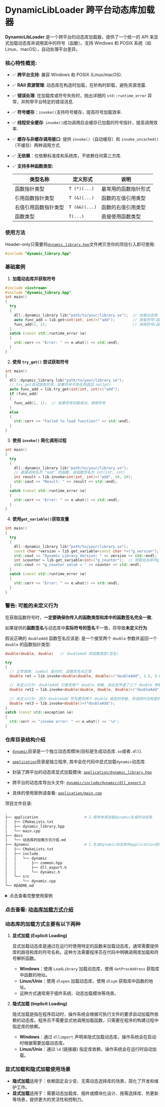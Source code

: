 # DynamicLibLoader 跨平台动态库加载器

**DynamicLibLoader** 是一个跨平台的动态库加载器，提供了一个统一的 API 来显式加载动态库并调用其中的符号（函数）。支持 Windows 和 POSIX 系统（如 Linux、macOS），自动处理平台差异。

### 核心特性概览:

- ✅ **跨平台支持**: 兼容 Windows 和 POSIX (Linux/macOS).

- ✅ **RAII 资源管理**: 动态库在构造时加载，在析构时卸载，避免资源泄露.

- ✅ **错误处理**:  在加载库或符号失败时，抛出详细的 `std::runtime_error` 异常，并附带平台特定的错误消息.

- ✅ **符号缓存**：`invoke()`支持符号缓存，提高符号加载效率.

- ✅ **线程安全缓存**: `invoke()`成功调用后会缓存已加载的符号指针，提高调用效率.

- ✅ **缓存与非缓存调用接口**: 提供 `invoke()`（自动缓存）和 `invoke_uncached()`（不缓存）两种调用方式.

- ✅ **无依赖**：仅依赖标准库和系统库，不依赖任何第三方库.

- ✅ **支持多种函数类型:**

  | 类型名称             | 定义形式      | 说明                 |
  | -------------------- | ------------- | -------------------- |
  | 函数指针类型         | `T (*)(...)`  | 最常用的函数指针形式 |
  | 引用函数指针类型     | `T (&)(...)`  | 函数的左值引用类型   |
  | 右值引用函数指针类型 | `T (&&)(...)` | 函数的右值引用类型   |
  | 函数类型             | `T(...)`      | 直接使用函数类型     |

### 使用方法

Header-only只需要将[`dynamic_library.hpp`](./application/dynamic_library.hpp)文件拷贝至你的项目引入即可使用:

```cpp
#include "dynamic_library.hpp"
```

### 基础案例

1. **加载动态库并获取符号**

```cpp
#include <iostream>
#include "dynamic_library.hpp"
int main()
{
  try
  {
    dll::dynamic_library lib("path/to/your/library.so");  // 加载动态库
    auto func_add = lib.get<int(int, int)>("add");        // 获取符号(函数),此符号必须在库中存在
    func_add(1, 1);                                       // 调用符号(函数)
  }
  catch (const std::runtime_error &e)
  {
    std::cerr << "Error: " << e.what() << std::endl;
  }
}
```

2. **使用 `try_get()` 尝试获取符号**

```cpp
int main()
{
  dll::dynamic_library lib("path/to/your/library.so");
  // try_get尝试获取符号，如果符号不存在则返回 nullptr
  auto func_add = lib.try_get<int(int, int)>("add");
  if (func_add)
  {
    func_add(1, 1);  // 如果符号加载成功，调用符号
  }
  else
  {
    std::cerr << "Failed to load function!" << std::endl;
  }
}
```

3. **使用 `invoke()` 简化调用过程**

```cpp
int main()
{
  try
  {
    dll::dynamic_library lib("path/to/your/library.so");
    // 直接调用名为 "add" 的函数，该函数签名为 int(int, int)
    int result = lib.invoke<int(int, int)>("add", 10, 20);
    std::cout << "Result: " << result << std::endl;
  }
  catch (const std::runtime_error &e)
  {
    std::cerr << "Error: " << e.what() << std::endl;
  }
}
```

4. **使用`get_variable()`获取变量**

```cpp
int main()
{
  try
  {
    dll::dynamic_library lib("path/to/your/library.so");
    const char *version = lib.get_variable<const char *>("g_version"); // 获取动态库版本号字符串
    std::cout << "Dynamic Library Version: " << version << std::endl;
    int &counter = lib.get_variable<int>("g_counter");	// 获取动态库中g_counter变量
    std::cout << "g_counter value = " << counter << std::endl;
  }
  catch (const std::runtime_error &e)
  {
    std::cerr << "Error: " << e.what() << std::endl;
  }
}
```

### 警告: 可能的未定义行为

在获取函数符号时，**一定要确保你传入的函数类型和库中的函数签名完全一致.**

如果提供的**函数签名**与动态库中**实际符号的签名**不一致，将导致**未定义行为**.

假设正确的 `doubleAdd` 函数签名应该是: 是一个接受两个 `double` 参数并返回一个 `double` 的函数指针类型:

```cpp
double(double, double)   // doubleAdd 的函数类型(签名)
```

```cpp
try
{
  // 正常调用: symbol 是对的, 函数签名也正常
  double ret = lib.invoke<double(double, double)>("doubleAdd", 1.5, 3.0);

  // 未定义行为: doubleAdd 只接受两个 double 参数，但此处传递了三个 double 参数，这会导致未定义行为
  double ret2 = lib.invoke<double(double, double, double)>("doubleAdd", 1.5, 3.0, 1.0);
    
  // 未定义行为: 因为 doubleAdd 符号要求两个 double 类型的参数，而调用时没有提供任何参数
  double ret3 = lib.invoke<double()>("doubleAdd");
}
catch (const std::exception &e)
{
  std::cerr << "invoke error: " << e.what() << '\n';
}
```

### 仓库目录结构介绍

- [`dynamic`](dynamic/)目录是一个独立动态库模块(目标是生成动态库`.so`或者`.dll`).
- [`application`](application/)目录是独立程序, 其中会在代码中显式加载`dynamic`动态库.

- 封装了跨平台的动态库显式加载模块: [`application/dynamic_library.hpp`](./application/dynamic_library.hpp)
- 跨平台的动态库导出头文件: [`dynamic/include/dynamic/dll_export.h`](./dynamic/include/dynamic/dll_export.h)
- 具体的使用案例请查看:  [`application/main.cpp`](./application/main.cpp)

项目文件目录:

```sh
.
├── application                     # 2.使用本库加载dynamic生成的动态库
│   ├── CMakeLists.txt
│   ├── dynamic_library.hpp
│   └── main.cpp
├── docs
│   └── 动态库的加载方式介绍.md
├── dynamic                         # 1.生成dynamic动态库供application调用
│   ├── CMakeLists.txt
│   ├── include
│   │   └── dynamic
│   │       ├── common.hpp
│   │       ├── dll_export.h
│   │       └── dynamic.h
│   └── src
│       └── dynamic.cpp
└── README.md
```

<details>
  <summary>点击查看完整使用案例</summary>


```cpp
#include <iostream>

#include "dynamic_library.hpp"

/*
 * 为了在没有头文件的情况下调用 libdynamic.so 中的内容，你需要使用 动态链接库的运行时加载机制，
 * 即通过 dlopen、dlsym 等函数（在 POSIX 系统上）或等效的方法（在 Windows 上，如 LoadLibrary 和 GetProcAddress）。
 */

/// =========== 定义动态库中函数指针类型 start ===========
using sayHello_func  = void (*)();                // 函数指针类型
using intAdd_func    = int (&)(int, int);         // 引用函数指针类型
using floatAdd_func  = float (&&)(float, float);  // 右值引用函数指针类型
using doubleAdd_func = double(double, double);    // 函数类型
// 动态库中的struct
struct point_t
{
  double x;
  double y;
  double z;
};

using getPoint_func = point_t (*)();
using printPoint_func = void (*)(point_t);
/// =========== 定义动态库中函数指针类型 end ===========

void func();
void testHasSymbol(const dll::dynamic_library &lib);
void testGetVariable(const dll::dynamic_library &lib);
void testNotExistSymbol(const dll::dynamic_library &lib);
void testNullLibrary();
int main()
{
  std::cout << "====================================================" << std::endl;
  func();
  std::cout << "====================================================" << std::endl;
  return 0;
}

/// @brief 使用封装的动态库加载流程
void func()
{
  try
  {
    const std::string libPath =
#if defined(_WIN32) || defined(_WIN64)
      "dynamic.dll";
#else
      "./bin/libdynamic.so";
#endif

    // 加载动态库
    dll::dynamic_library lib0(libPath);
    dll::dynamic_library lib1(libPath);
    // dll::dynamic_library lib = lib0;  错误: 禁止拷贝构造
    // lib0 = lib1;                      错误: 禁止拷贝赋值

    lib0 = std::move(lib1);                     // 支持移动赋值
    dll::dynamic_library lib(std::move(lib0));  // 支持移动构造

    if (lib)
    {
      std::cout << "lib is vaild." << std::endl;
    }

    // 加载函数符号
    auto sayHello   = lib.get<sayHello_func>("sayHello");
    auto intAdd     = lib.get<intAdd_func>("intAdd");
    auto floatAdd   = lib.get<floatAdd_func>("floatAdd");
    auto doubleAdd  = lib.get<doubleAdd_func>("doubleAdd");
    auto getPoint   = lib.get<getPoint_func>("getPoint");
    auto printPoint = lib.get<printPoint_func>("printPoint");

    // 直接调用函数符号
    int ret = lib.invoke<int(int, int)>("intAdd", 1, 2);
    double ret2 = lib.invoke<double(double, double)>("doubleAdd", 1.8, 2.5);
    ret = lib.invoke<int(int, int)>("intAdd", 2, 3);
    ret = lib.invoke<int(int, int)>("intAdd", 3, 4);
    ret = lib.invoke<int (*)(int, int)>("intAdd", 4, 5);
    ret = lib.invoke<int (*)(int, int)>("intAdd", 5, 6);
    ret = lib.invoke<int (&)(int, int)>("intAdd", 6, 7);
    ret = lib.invoke<int (&)(int, int)>("intAdd", 7, 8);
    ret = lib.invoke<int (&&)(int, int)>("intAdd", 8, 9);
    double ret3 = lib.invoke_uncached<double(double, double)>("doubleAdd", 1.8, 2.5);
    std::cout << "invoke: intAdd(8, 9) = " << ret << std::endl;
    std::cout << "invoke: doubleAdd(1.8, 2.5) = " << ret2 << std::endl;
    std::cout << "invoke_uncached: doubleAdd(1.8, 2.5) = " << ret3 << std::endl;

    // 调用函数
    sayHello();

    int a = 5, b = 3;
    std::cout << "intAdd(" << a << ", " << b << ") = " << intAdd(a, b) << std::endl;

    float fa = 1.5f, fb = 2.3f;
    std::cout << "floatAdd(" << fa << ", " << fb << ") = " << floatAdd(fa, fb) << std::endl;

    double da = 3.14159, db = 2.71828;
    std::cout << "doubleAdd(" << da << ", " << db << ") = " << doubleAdd(da, db) << std::endl;

    point_t p = getPoint();
    std::cout << "getPoint() = {x: " << p.x << ", y: " << p.y << ", z: " << p.z << "}" << std::endl;

    std::cout << "printPoint() output: ";
    printPoint(p);
    std::cout << std::endl;

    testHasSymbol(lib);
    testGetVariable(lib);
    
    testNullLibrary();
    testNotExistSymbol(lib);
  }
  catch (const std::exception &ex)
  {
    std::cerr << "Error: " << ex.what() << std::endl;
    return;
  }
}

void testNullLibrary()
{
  std::cout << "--------- testNullLibrary ----------" << std::endl;
  dll::dynamic_library lib;  // 默认构造函数创建一个空的动态库对象
  lib.unload();              // 显式释放资源, 但此时 handle_ 仍然是 nullptr
  if (!lib)
  {
    std::cout << "lib is not valid." << std::endl;
  }
  else
  {
    std::cout << "lib is valid." << std::endl;
  }
  try
  {
    lib.get<intAdd_func>("intAdd");  // 尝试获取一个函数符号, 会抛出异常
  }
  catch (const std::exception &e)
  {
    std::cerr << e.what() << '\n';
  }
  std::cout << "--------- testNullLibrary ----------" << std::endl;
}

void testHasSymbol(const dll::dynamic_library &lib)
{
  std::cout << "------ testHasSymbol ------" << std::endl;
  std::cout << "has_symbol(\"intAdd\"): " << lib.has_symbol("intAdd") << std::endl;
  std::cout << "has_symbol(\"g_version\"): " << lib.has_symbol("g_version") << std::endl;
  std::cout << "has_symbol(\"non_exist\"): " << lib.has_symbol("non_exist") << std::endl;
  std::cout << "------ testHasSymbol ------" << std::endl;
}

/// @brief 测试获取动态库中的变量
void testGetVariable(const dll::dynamic_library &lib)
{
  std::cout << "--------- testGetVariable ----------" << std::endl;

  // 获取动态库版本号
  const char *version = lib.get_variable<const char *>("g_version");
  std::cout << "[get_variable] Dynamic Library Version: " << version << std::endl;

  // 获取动态库变量
  int counter = lib.get_variable<int>("g_counter");
  std::cout << "[get_variable] g_counter value = " << counter << std::endl;

  // 获取动态库指针变量
  int *counter_ptr = lib.get_variable<int *>("g_counter_ptr");
  std::cout << "[get_variable] g_counter_ptr value = " << *counter_ptr << std::endl;

  // 直接修改动态库中变量的值
  *counter_ptr = 101;

  // 获取动态库结构体变量
  point_t &point = lib.get_variable<point_t>("g_point");
  std::cout << "[get_variable] g_point value x = " << point.x << ", y = " << point.y << ", z = " << point.z
            << std::endl;
  // 直接修改动态库中变量的值, point是引用
  point.x = 8;

  // 获取动态库结构体指针变量
  point_t *point_ptr = lib.get_variable<point_t *>("g_point_ptr");
  std::cout << "[get_variable] g_point_ptr value x = " << point_ptr->x << ", y = " << point_ptr->y
            << ", z = " << point_ptr->z << std::endl;

  //////////////////////// try_get_variable
  // 获取动态库版本号
  const char **version2 = lib.try_get_variable<const char *>("g_version");
  std::cout << "[try_get_variable] Dynamic Library Version: " << *version2 << std::endl;

  // 获取动态库变量
  int *counter2 = lib.try_get_variable<int>("g_counter");
  std::cout << "[try_get_variable] g_counter value = " << *counter2 << std::endl;

  // 获取动态库结构体变量
  point_t *point2 = lib.try_get_variable<point_t>("g_point");
  std::cout << "[try_get_variable] g_point value x = " << point2->x << ", y = " << point2->y << ", z = " << point2->z
            << std::endl;

  std::cout << "--------- testGetVariable ----------" << std::endl;
}

/// @brief 测试符号信息不存在的情况
void testNotExistSymbol(const dll::dynamic_library &lib)
{
  std::cout << "---------testNotExistSymbol----------" << std::endl;
  // 测试不存在的函数符号加载
  auto unknownFunc = lib.try_get<printPoint_func>("notExistFunc");  // 加载失败不抛异常,返回nullptr
  if (unknownFunc == nullptr)
  {
    std::cout << "lib.try_get<printPoint_func>(\"notExistFunc\"); load failed, return nullptr." << std::endl;
  }
  try
  {
    auto unknownFunc2 = lib.get<printPoint_func>("notExistFunc");  // 加载失败抛出异常
  }
  catch (const std::exception &e)
  {
    std::cerr << e.what() << '\n';
  }

  try
  {
    // 正常调用: symbol是对的, 函数签名也正常
    double ret = lib.invoke<double(double, double)>("doubleAdd", 1.5, 3.0);  
    std::cout << "lib.invoke ret = " << ret << std::endl;
    // 未定义行为: symbol是对的,但是函数签名不一致
    double ret2 = lib.invoke<double(double, double, double)>("doubleAdd", 1.5, 3.0, 1.0);  
    std::cout << "[UB] lib.invoke ret2 = " << ret2 << std::endl;
    // 未定义行为: symbol是对的,但是函数签名不一致
    double ret3 = lib.invoke<double()>("doubleAdd");  
    std::cout << "[UB] lib.invoke ret3 = " << ret3 << std::endl;
  }
  catch (const std::exception &e)
  {
    std::cerr << "invoke error: " << e.what() << '\n';
  }

  std::cout << "---------testNotExistSymbol----------" << std::endl;
}
```

</details>

### 点击查看: [动态库加载方式介绍](./docs/动态库的加载方式介绍.md)

### 动态库的加载方式主要有以下两种

1. **显式加载 (Explicit Loading)**

   显式加载动态库是通过在运行时使用特定的函数来加载动态库，通常需要提供库的路径和库的符号名称。这种方法需要程序员在代码中明确调用库加载和符号解析函数。

   - **Windows**：使用 `LoadLibrary` 加载动态库，使用 `GetProcAddress` 获取库中函数的地址。
   - **Linux/Unix**：使用 `dlopen` 加载动态库，使用 `dlsym` 获取库中函数的地址。
   - 这种方式通常用于插件系统、动态加载模块等场景。

2. **隐式加载 (Implicit Loading)**

   隐式加载是指在程序启动时，操作系统会根据可执行文件的要求自动加载所依赖的动态库。程序员不需要显式地调用加载函数，只需要在程序的构建过程中指定库的依赖。

   - **Windows**：通过 `dllimport` 声明来隐式加载动态库，操作系统会在启动时根据需要加载动态库。
   - **Linux/Unix**：通过 `ld` (链接器) 指定库依赖，操作系统会在运行时自动加载。

### 显式加载和隐式加载使用场景

- **隐式加载**适用于：依赖固定且少变、无需动态选择库的场景，简化了开发和维护工作。
- **显式加载**适用于：需要动态加载库、插件或模块化设计、按需选择库、热更新等场景，提供更大的灵活性和控制力。



